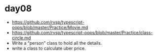 # day08

- https://github.com/rvsp/typescript-oops/blob/master/Practice/Movie.md
- https://github.com/rvsp/typescript-oops/blob/master/Practice/class-circle.md
- Write a “person” class to hold all the details.
- write a class to calculate uber price.
